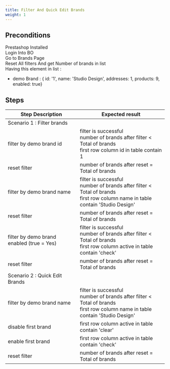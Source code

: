 ```yaml
---
title: Filter And Quick Edit Brands
weight: 1
---
```


## Preconditions

Prestashop Installed\
Login Into BO \
Go to Brands Page \
Reset All filters And get Number of brands in list\
Having this element in list : 
- demo Brand : { id: '1', name: 'Studio Design', addresses: 1, products: 9, enabled: true}
## Steps
| Step Description | Expected result |
| ----- | ----- |
| Scenario 1 : Filter brands |  |
| filter by demo brand id | filter is successful <br>number of brands after filter < Total of brands<br>first row column id in table contain 1 |
| reset filter | number of brands after reset = Total of brands |
| filter by demo brand name | filter is successful <br>number of brands after filter < Total of brands<br>first row column name in table contain 'Studio Design' |
| reset filter | number of brands after reset = Total of brands |
| filter by demo brand enabled (true = Yes) | filter is successful <br>number of brands after filter < Total of brands<br>first row column active in table contain 'check' |
| reset filter | number of brands after reset = Total of brands |
| Scenario 2 : Quick Edit Brands |  |
| filter by demo brand name | filter is successful <br>number of brands after filter < Total of brands<br>first row column name in table contain 'Studio Design' |
| disable first brand | first row column active in table contain 'clear' |
| enable first brand | first row column active in table contain 'check' |
| reset filter | number of brands after reset = Total of brands |
